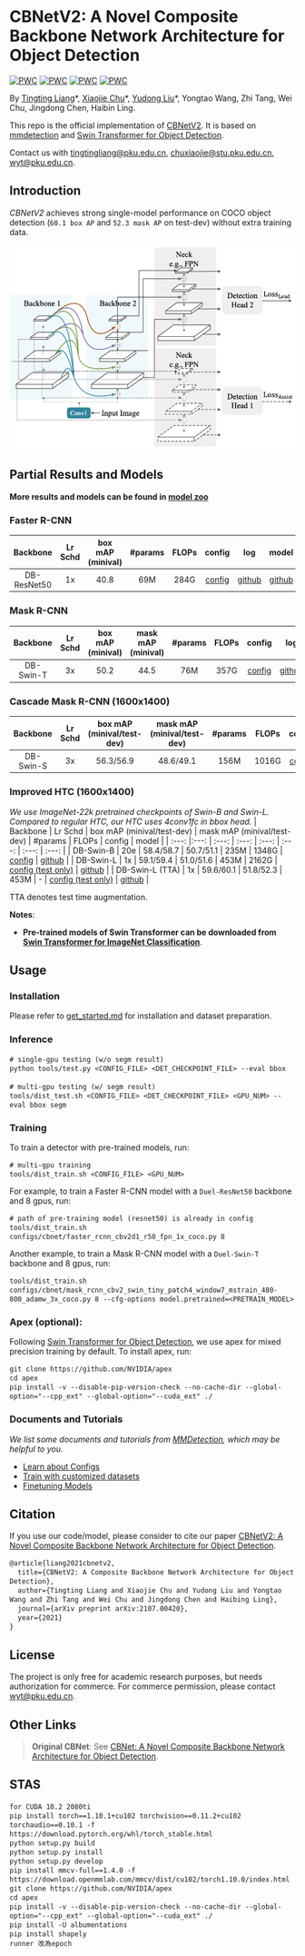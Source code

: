 # CBNetV2: A Novel Composite Backbone Network Architecture for Object Detection
[![PWC](https://img.shields.io/endpoint.svg?url=https://paperswithcode.com/badge/cbnetv2-a-composite-backbone-network/object-detection-on-coco)](https://paperswithcode.com/sota/object-detection-on-coco?p=cbnetv2-a-composite-backbone-network)
[![PWC](https://img.shields.io/endpoint.svg?url=https://paperswithcode.com/badge/cbnetv2-a-composite-backbone-network/instance-segmentation-on-coco)](https://paperswithcode.com/sota/instance-segmentation-on-coco?p=cbnetv2-a-composite-backbone-network)
[![PWC](https://img.shields.io/endpoint.svg?url=https://paperswithcode.com/badge/cbnetv2-a-composite-backbone-network/object-detection-on-coco-minival)](https://paperswithcode.com/sota/object-detection-on-coco-minival?p=cbnetv2-a-composite-backbone-network)
[![PWC](https://img.shields.io/endpoint.svg?url=https://paperswithcode.com/badge/cbnetv2-a-composite-backbone-network/instance-segmentation-on-coco-minival)](https://paperswithcode.com/sota/instance-segmentation-on-coco-minival?p=cbnetv2-a-composite-backbone-network)

By [Tingting Liang](https://github.com/tingtingliangvs)\*, [Xiaojie Chu](https://github.com/chuxiaojie)\*, [Yudong Liu](https://github.com/PKUbahuangliuhe)\*, Yongtao Wang, Zhi Tang, Wei Chu, Jingdong Chen, Haibin Ling.

This repo is the official implementation of [CBNetV2](http://arxiv.org/abs/2107.00420). It is based on [mmdetection](https://github.com/open-mmlab/mmdetection) and [Swin Transformer for Object Detection](https://github.com/SwinTransformer/Swin-Transformer-Object-Detection).

Contact us with tingtingliang@pku.edu.cn, chuxiaojie@stu.pku.edu.cn, wyt@pku.edu.cn.
## Introduction
*CBNetV2* achieves strong single-model performance on COCO object detection (`60.1 box AP` and `52.3 mask AP` on test-dev) without extra training data.

![teaser](figures/cbnetv2.png)


## Partial Results and Models
**More results and models can be found in [model zoo](model_zoo.md)**

### Faster R-CNN 
| Backbone | Lr Schd | box mAP (minival) |  #params | FLOPs | config | log | model |
| :---: |  :---: | :---: | :---: | :---: | :---: | :---: | :---: | 
| DB-ResNet50 | 1x |  40.8 | 69M | 284G | [config](configs/cbnet/faster_rcnn_cbv2d1_r50_fpn_1x_coco.py) | [github](https://github.com/CBNetwork/storage/releases/download/v1.0.0/faster_rcnn_cbv2d1_r50_fpn_1x_coco.log.json)| [github](https://github.com/CBNetwork/storage/releases/download/v1.0.0/faster_rcnn_cbv2d1_r50_fpn_1x_coco.pth.zip)| 


### Mask R-CNN

| Backbone | Lr Schd | box mAP (minival) | mask mAP (minival) | #params | FLOPs | config | log | model |
| :---: | :---: | :---: | :---: | :---: | :---: | :---: | :---: | :---: | 
| DB-Swin-T | 3x | 50.2 | 44.5 | 76M | 357G | [config](configs/cbnet/mask_rcnn_cbv2_swin_tiny_patch4_window7_mstrain_480-800_adamw_3x_coco.py) | [github](https://github.com/CBNetwork/storage/releases/download/v1.0.0/mask_rcnn_cbv2_swin_tiny_patch4_window7_mstrain_480-800_adamw_3x_coco.log.json)  | [github](https://github.com/CBNetwork/storage/releases/download/v1.0.0/mask_rcnn_cbv2_swin_tiny_patch4_window7_mstrain_480-800_adamw_3x_coco.pth.zip) |

### Cascade Mask R-CNN (1600x1400)
| Backbone | Lr Schd | box mAP (minival/test-dev)| mask mAP (minival/test-dev)| #params | FLOPs | config | model |
| :---: | :---: |  :---: | :---: | :---: | :---: | :---: | :---: |
| DB-Swin-S |  3x | 56.3/56.9 | 48.6/49.1 | 156M | 1016G | [config](configs/cbnet/cascade_mask_rcnn_cbv2_swin_small_patch4_window7_mstrain_400-1400_adamw_3x_coco.py) | [github](https://github.com/CBNetwork/storage/releases/download/v1.0.0/cascade_mask_rcnn_cbv2_swin_small_patch4_window7_mstrain_400-1400_adamw_3x_coco.pth.zip)| 

### Improved HTC (1600x1400)
*We use ImageNet-22k pretrained checkpoints of Swin-B and Swin-L. Compared to regular HTC, our HTC uses 4conv1fc in bbox head.*
| Backbone | Lr Schd | box mAP (minival/test-dev) | mask mAP (minival/test-dev) | #params | FLOPs | config | model |
| :---: |:---: | :---: | :---: | :---: | :---: | :---: | :---: |
| DB-Swin-B | 20e | 58.4/58.7 | 50.7/51.1 | 235M | 1348G | [config](configs/cbnet/htc_cbv2_swin_base_patch4_window7_mstrain_400-1400_giou_4conv1f_adamw_20e_coco.py) | [github](https://github.com/CBNetwork/storage/releases/download/v1.0.0/htc_cbv2_swin_base22k_patch4_window7_mstrain_400-1400_giou_4conv1f_adamw_20e_coco.pth.zip) |
| DB-Swin-L | 1x | 59.1/59.4 | 51.0/51.6 | 453M | 2162G | [config (test only)](configs/cbnet/htc_cbv2_swin_large_patch4_window7_mstrain_400-1400_giou_4conv1f_adamw_1x_coco.py) | [github](https://github.com/CBNetwork/storage/releases/download/v1.0.0/htc_cbv2_swin_large22k_patch4_window7_mstrain_400-1400_giou_4conv1f_adamw_1x_coco.pth.zip) |
| DB-Swin-L (TTA) |  1x | 59.6/60.1 | 51.8/52.3 | 453M | - | [config (test only)](configs/cbnet/htc_cbv2_swin_large_patch4_window7_mstrain_400-1400_giou_4conv1f_adamw_1x_coco.py) | [github](https://github.com/CBNetwork/storage/releases/download/v1.0.0/htc_cbv2_swin_large22k_patch4_window7_mstrain_400-1400_giou_4conv1f_adamw_1x_coco.pth.zip) |

TTA denotes test time augmentation.

**Notes**: 

- **Pre-trained models of Swin Transformer can be downloaded from [Swin Transformer for ImageNet Classification](https://github.com/microsoft/Swin-Transformer)**.

## Usage

### Installation

Please refer to [get_started.md](https://github.com/open-mmlab/mmdetection/blob/master/docs/en/get_started.md) for installation and dataset preparation.

### Inference
```
# single-gpu testing (w/o segm result)
python tools/test.py <CONFIG_FILE> <DET_CHECKPOINT_FILE> --eval bbox 

# multi-gpu testing (w/ segm result)
tools/dist_test.sh <CONFIG_FILE> <DET_CHECKPOINT_FILE> <GPU_NUM> --eval bbox segm
```

### Training

To train a detector with pre-trained models, run:
```
# multi-gpu training
tools/dist_train.sh <CONFIG_FILE> <GPU_NUM> 
```
For example, to train a Faster R-CNN model with a `Duel-ResNet50` backbone and 8 gpus, run:
```
# path of pre-training model (resnet50) is already in config
tools/dist_train.sh configs/cbnet/faster_rcnn_cbv2d1_r50_fpn_1x_coco.py 8 
```

Another  example, to train a Mask R-CNN model with a `Duel-Swin-T` backbone and 8 gpus, run:
```
tools/dist_train.sh configs/cbnet/mask_rcnn_cbv2_swin_tiny_patch4_window7_mstrain_480-800_adamw_3x_coco.py 8 --cfg-options model.pretrained=<PRETRAIN_MODEL> 
```



### Apex (optional):
Following [Swin Transformer for Object Detection](https://github.com/SwinTransformer/Swin-Transformer-Object-Detection), we use apex for mixed precision training by default. To install apex, run:
```
git clone https://github.com/NVIDIA/apex
cd apex
pip install -v --disable-pip-version-check --no-cache-dir --global-option="--cpp_ext" --global-option="--cuda_ext" ./
```

### Documents and Tutorials
*We list some documents and tutorials from [MMDetection](https://github.com/open-mmlab/mmdetection), which may be helpful to you.*
* [Learn about Configs](https://github.com/open-mmlab/mmdetection/blob/master/docs/tutorials/config.md)
* [Train with customized datasets](https://github.com/open-mmlab/mmdetection/blob/master/docs/2_new_data_model.md)
* [Finetuning Models](https://github.com/open-mmlab/mmdetection/blob/master/docs/tutorials/finetune.md)


## Citation
If you use our code/model, please consider to cite our paper [CBNetV2: A Novel Composite Backbone Network Architecture for Object Detection](http://arxiv.org/abs/2107.00420).
```
@article{liang2021cbnetv2,
  title={CBNetV2: A Composite Backbone Network Architecture for Object Detection}, 
  author={Tingting Liang and Xiaojie Chu and Yudong Liu and Yongtao Wang and Zhi Tang and Wei Chu and Jingdong Chen and Haibing Ling},
  journal={arXiv preprint arXiv:2107.00420},
  year={2021}
}
```

## License
The project is only free for academic research purposes, but needs authorization for commerce. For commerce permission, please contact wyt@pku.edu.cn.


## Other Links
> **Original CBNet**: See [CBNet: A Novel Composite Backbone Network Architecture for Object Detection](https://github.com/VDIGPKU/CBNet).

## STAS
```
for CUDA 10.2 2080ti
pip install torch==1.10.1+cu102 torchvision==0.11.2+cu102 torchaudio==0.10.1 -f https://download.pytorch.org/whl/torch_stable.html
python setup.py build
python setup.py install
python setup.py develop
pip install mmcv-full==1.4.0 -f https://download.openmmlab.com/mmcv/dist/cu102/torch1.10.0/index.html
git clone https://github.com/NVIDIA/apex
cd apex
pip install -v --disable-pip-version-check --no-cache-dir --global-option="--cpp_ext" --global-option="--cuda_ext" ./
pip install -U albumentations
pip install shapely
runner 改為epoch
```
